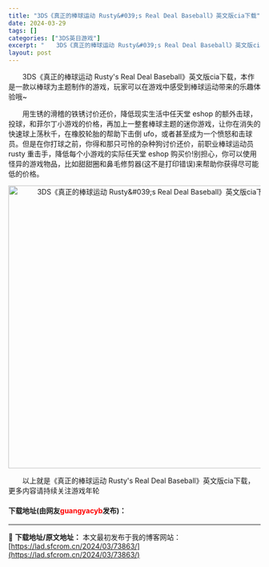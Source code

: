 ```yaml
---
title: "3DS《真正的棒球运动 Rusty&#039;s Real Deal Baseball》英文版cia下载"
date: 2024-03-29
tags: []
categories: ["3DS英日游戏"]
excerpt: "　　3DS《真正的棒球运动 Rusty&#039;s Real Deal Baseball》英文版cia下载，本作是一款以棒球为主题制作的游戏，玩家可以在游戏中感受到棒球运动带来的乐趣体验哦~ 　　用生锈的滑稽的铁锈讨价还价，降低现实生活中任天堂 eshop 的额外击球，投球，和菲尔丁小游戏的价格，再&hellip;"
layout: post
---
```


 <p>　　3DS《真正的棒球运动 Rusty&#39;s Real Deal Baseball》英文版cia下载，本作是一款以棒球为主题制作的游戏，玩家可以在游戏中感受到棒球运动带来的乐趣体验哦~</p> <p>　　用生锈的滑稽的铁锈讨价还价，降低现实生活中任天堂 eshop 的额外击球，投球，和菲尔丁小游戏的价格，再加上一整套棒球主题的迷你游戏，让你在消失的快速球上荡秋千，在橡胶轮胎的帮助下击倒 ufo，或者甚至成为一个愤怒和击球员。但是在你打球之前，你得和那只可怜的杂种狗讨价还价，前职业棒球运动员 rusty 重击手，降低每个小游戏的实际任天堂 eshop 购买价!别担心，你可以使用怪异的游戏物品，比如甜甜圈和鼻毛修剪器(这不是打印错误)来帮助你获得尽可能低的价格。</p> <p align="center"><img align="" border="0" src="https://lad.sfcrom.cn/wp-content/uploads/2024/03/20240329_6606330ed882e.jpg" width="565" alt="3DS《真正的棒球运动 Rusty&amp;#039;s Real Deal Baseball》英文版cia下载" /></p> <p>　　以上就是《真正的棒球运动 Rusty&#39;s Real Deal Baseball》英文版cia下载，更多内容请持续关注游戏年轮</p> <p><h4>下载地址(由网友<font color="red">guangyacyb</font>发布)：</h4></p> 

---
📖 **下载地址/原文地址：** 本文最初发布于我的博客网站：[https://lad.sfcrom.cn/2024/03/73863/](https://lad.sfcrom.cn/2024/03/73863/)
